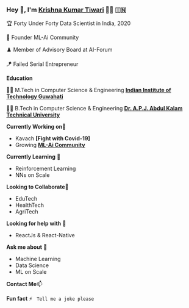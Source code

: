 ### Hey 👋, I'm [Krishna Kumar Tiwari]() 👨‍💻 	:india:


:trophy: Forty Under Forty Data Scientist in India, 2020

:dart: Founder ML-Ai Community 

:chess_pawn: Member of Advisory Board at AI-Forum

:kite: Failed Serial Entrepreneur 

**Education** 

👨‍🎓 M.Tech in Computer Science & Engineering **[Indian Institute of Technology Guwahati](https://www.iitg.ac.in/)** 

👨‍🎓 B.Tech in Computer Science & Engineering **[Dr. A.P.J. Abdul Kalam Technical University](https://www.akgec.ac.in/)** 


**Currently Working on**🔭 

- Kavach **[Fight with Covid-19]**
- Growing **[ML-Ai Community](https://ml-ai.in/)** 

**Currently Learning** 🌱

- Reinforcement Learning
- NNs on Scale

**Looking to Collaborate**👯
- EduTech
- HealthTech
- AgriTech

**Looking for help with** 🤔 
- ReactJs & React-Native

**Ask me about** 💬
- Machine Learning 
- Data Science 
- ML on Scale



**Contact Me**📫 


**Fun fact** ⚡
``` Tell me a joke please```
